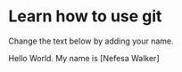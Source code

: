 # Learn how to use git
Change the text below by adding your name.

Hello World. My name is [Nefesa Walker]
